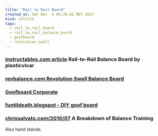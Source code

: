 ```yaml
---
title: "Rail to Rail Board"
created_at: Sat Nov  4 09:26:42 MDT 2017
kind: article
tags:
  - rail_to_rail_board
  - rail_to_rail_balance_board
  - goofboard
  - revolution_swell
---
```


<h3>
  <a href="http://www.instructables.com/id/Rail-to-Rail-Balance-Board/" target="_blank">instructables.com article</a>
  Rail-to-Rail Balance Board by plasticvicar
</h3>

<h3>
  <a href="https://revbalance.com/balance-boards/swell/" target="_blank">revbalance.com Revolution Swell Balance Board</a>
</h3>

<h3>
  <a href="https://goofboard.com/" target="_blank">Goofboard Corporate</a>
</h3>

<h3>
  <a href="http://funtildeath.blogspot.com/2014/03/rail-to-rail-balance-board-diy-board.html" target="_blank">funtildeath.blogspot - DIY goof board</a>
</h3>

<h3>
  <a href="http://chrissalvato.com/2010/07/a-breakdown-of-balance-training/" target="_blank">chrissalvato.com/2010/07</a>
  A Breakdown of Balance Training
</h3>

Also hand stands.

<!--
html boilerplate
<a href="" target="_blank"></a>
<a name=""></a>
<img src="" width="400px">
<ul>
  <li></li>
</ul>
<pre>
</pre>
<p style="margin-bottom: 2em;"></p>
<hr style="border: 0; height: 3px; background: #333; background-image: linear-gradient(to right, #ccc, #333, #ccc);">
<pre><code>
</code></pre>
<math xmlns='http://www.w3.org/1998/Math/MathML' display='block'>
</math>
-->
